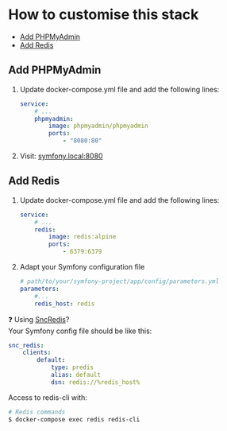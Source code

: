 # How to customise this stack

* [Add PHPMyAdmin](#Add-phpmyadmin)
* [Add Redis](#Add-redis)

## Add PHPMyAdmin

1. Update docker-compose.yml file and add the following lines:

    ```yml
    service:
        # ...
        phpmyadmin:
            image: phpmyadmin/phpmyadmin
            ports:
                - "8080:80"
    ```

2. Visit: [symfony.local:8080](http://symfony.local:8080)

## Add Redis

1. Update docker-compose.yml file and add the following lines:

    ```yml
    service:
        # ...
        redis:
            image: redis:alpine
            ports:
                - 6379:6379
    ```

2. Adapt your Symfony configuration file

    ```yml
    # path/to/your/symfony-project/app/config/parameters.yml
    parameters:
        #...
        redis_host: redis
    ```

:question: Using [SncRedis](https://github.com/snc/SncRedisBundle)?  
Your Symfony config file should be like this:

```yml
snc_redis:
    clients:
        default:
            type: predis
            alias: default
            dsn: redis://%redis_host%
```

Access to redis-cli with:

```bash
# Redis commands
$ docker-compose exec redis redis-cli
```
